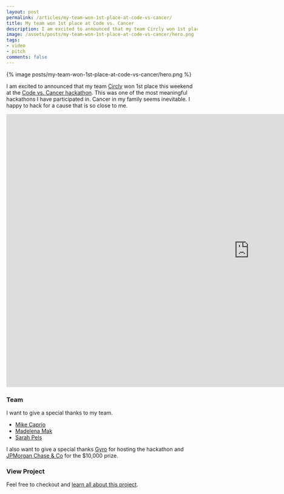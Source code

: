```yaml
---
layout: post
permalink: /articles/my-team-won-1st-place-at-code-vs-cancer/
title: My team won 1st place at Code vs. Cancer
description: I am excited to announced that my team Circly won 1st place this weekend at the Code vs. Cancer hackathon.
image: /assets/posts/my-team-won-1st-place-at-code-vs-cancer/hero.png
tags:
- video
- pitch
comments: false
---
```


<div class="hero">{% image posts/my-team-won-1st-place-at-code-vs-cancer/hero.png %}</div>

<p>I am excited to announced that my team <a href="http://circly.org/">Circly</a> won 1st place this weekend at the <a href="http://codersvscancer.splashthat.com/">Code vs. Cancer hackathon</a>. This was one of the most meaningful hackathons I have participated in. Cancer in my family seems inevitable. I happy to hack for a cause that is so close to me.</p>

<iframe width="1280" height="720" src="https://www.youtube.com/embed/EIfwwdese3M" frameborder="0" allowfullscreen></iframe>

<h3>Team</h3>
<p class="last">I want to give a special thanks to my team.</p>
<ul>
  <li><a href="https://twitter.com/mik3cap">Mike Caprio</a></li>
  <li><a href="https://twitter.com/madelenamak">Madelena Mak</a></li>
  <li><a href="https://www.linkedin.com/in/sarah-lebovitz-23037219">Sarah Pels</a></li>
</ul>

<p>I also want to give a special thanks <a href="http://www.gyro.com/">Gyro</a> for hosting the hackathon and <a href="http://www.jpmorganchase.com/">JPMorgan Chase &amp; Co</a> for the $10,000 prize.</p>

<h3>View Project</h3>
<p>Feel free to checkout and <a href="/projects/circly/">learn all about this project</a>.</p>
